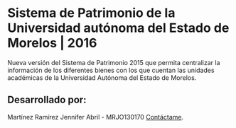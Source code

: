 # Sistema de Patrimonio de la Universidad autónoma del Estado de Morelos | 2016

Nueva versión del Sistema de Patrimonio 2015 que permita centralizar la información de los diferentes bienes con los que cuentan las unidades académicas de  la Universidad Autónoma del Estado de Morelos.

## Desarrollado por:

Martínez Ramírez Jennifer Abril - MRJO130170
 [Contáctame](mrjo130170@upemor.edu.mx).
